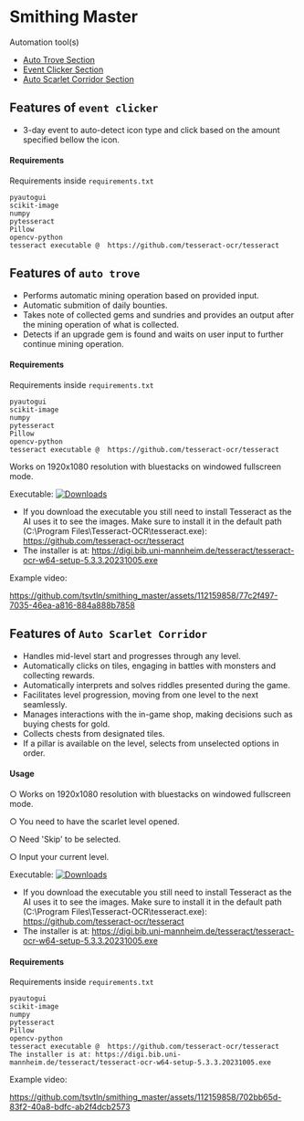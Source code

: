 # Smithing Master
Automation tool(s)



* [Auto Trove Section](#auto-trove)
* [Event Clicker Section](#event-clicker)
* [Auto Scarlet Corridor Section](#auto-scarlet)



## Features of `event clicker`
<a name="event-clicker"></a>

- 3-day event to auto-detect icon type and click based on the amount specified bellow the icon.
#### Requirements
Requirements inside `requirements.txt`
```
pyautogui
scikit-image
numpy
pytesseract
Pillow
opencv-python
tesseract executable @  https://github.com/tesseract-ocr/tesseract
```


## Features of `auto trove`
<a name="auto-trove"></a>
- Performs automatic mining operation based on provided input.
- Automatic submition of daily bounties.
- Takes note of collected gems and sundries and provides an output after the mining operation of what is collected.
- Detects if an upgrade gem is found and waits on user input to further continue mining operation.

#### Requirements
Requirements inside `requirements.txt`
```
pyautogui
scikit-image
numpy
pytesseract
Pillow
opencv-python
tesseract executable @  https://github.com/tesseract-ocr/tesseract
```
Works on 1920x1080 resolution with bluestacks on windowed fullscreen mode.


Executable:  [![Downloads](https://img.shields.io/badge/download-all%20releases-brightgreen.svg)]([https://github.com/tsvtln/smithing_master/releases/download/v1.0.2/auto_trove.zip](https://github.com/tsvtln/smithing_master/releases/download/v1.0.2/auto_trove.zip))

- If you download the executable you still need to install Tesseract as the AI uses it to see the images. Make sure to install it in the default path (C:\Program Files\Tesseract-OCR\tesseract.exe):  https://github.com/tesseract-ocr/tesseract
- The installer is at: https://digi.bib.uni-mannheim.de/tesseract/tesseract-ocr-w64-setup-5.3.3.20231005.exe

Example video:

https://github.com/tsvtln/smithing_master/assets/112159858/77c2f497-7035-46ea-a816-884a888b7858



## Features of `Auto Scarlet Corridor`
<a name="auto-scarlet"></a>
- Handles mid-level start and progresses through any level.
- Automatically clicks on tiles, engaging in battles with monsters and collecting rewards.
- Automatically interprets and solves riddles presented during the game.
- Facilitates level progression, moving from one level to the next seamlessly.
- Manages interactions with the in-game shop, making decisions such as buying chests for gold.
- Collects chests from designated tiles.
- If a pillar is available on the level, selects from unselected options in order.


#### Usage
○ Works on 1920x1080 resolution with bluestacks on windowed fullscreen mode.

○ You need to have the scarlet level opened.

○ Need 'Skip' to be selected.

○ Input your current level.


Executable:  [![Downloads](https://img.shields.io/badge/download-all%20releases-brightgreen.svg)]([https://github.com/tsvtln/smithing_master/releases/download/untagged-e5b350b168aabb49f262/Auto_Scarlet.zip](https://github.com/tsvtln/smithing_master/releases/download/untagged-e5b350b168aabb49f262/Auto_Scarlet.zip))
- If you download the executable you still need to install Tesseract as the AI uses it to see the images. Make sure to install it in the default path (C:\Program Files\Tesseract-OCR\tesseract.exe):  https://github.com/tesseract-ocr/tesseract
- The installer is at: https://digi.bib.uni-mannheim.de/tesseract/tesseract-ocr-w64-setup-5.3.3.20231005.exe

#### Requirements
Requirements inside `requirements.txt`
```
pyautogui
scikit-image
numpy
pytesseract
Pillow
opencv-python
tesseract executable @  https://github.com/tesseract-ocr/tesseract
The installer is at: https://digi.bib.uni-mannheim.de/tesseract/tesseract-ocr-w64-setup-5.3.3.20231005.exe
```

Example video:


https://github.com/tsvtln/smithing_master/assets/112159858/702bb65d-83f2-40a8-bdfc-ab2f4dcb2573

